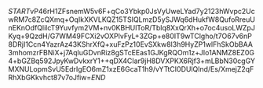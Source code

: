 $START$vP46rH1ZFsnemW5v6F+qCo3Ybkp0JsVyUweLYad7y2123hWvpc2UcwRM7c8ZcQXmq+OqIkXKVLKQZ15TSIQLmzD5ySJWq6dHukfW8QufoRreuUnEKnOdfQlilcT9Yuvfym2VM+nv0KBHUlToR/Tblq8XxQrXh+o7oc4usoLWZpJKyq+9QzdH/G7WM49FCXi2vOXPlvFyL+3ZGp+e80IT9wTClgho/t7O67v6nP8DRjI1Ccn4YazrAz43KShrXfQ+xuFzPz10EvSXkw8l3h9HyZP1wlFhSkObBAA3mhomzrFBNiX+j7AqluGDvnRiz8gSTcEEas1GJKgRQOm1z+JIo1ANMZ8EZ0G4+bGZBq592JpyKwDvkxrY1++qDX4CIar9jH8DVXPKX6Rjf3+mLBbN30cgGYMXNULopmSvU5EdrIgEO6mZ1xzE6GcaT1h9/vYTtCI0DUlQlnd/Es/XmejZ2qFRhXbGKkvhct87v7oJfiw=$END$